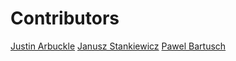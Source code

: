 # Contributors
[Justin Arbuckle](dromologue@gmail.com)
[Janusz Stankiewicz](janusz.stankiewicz@gmail.com)
[Pawel Bartusch](pawel.bartusch@gmail.com)
